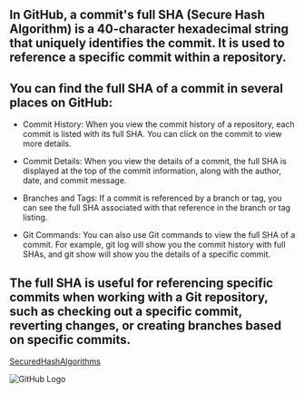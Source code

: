 ## In GitHub, a commit's full SHA (Secure Hash Algorithm) is a 40-character hexadecimal string that uniquely identifies the commit. It is used to reference a specific commit within a repository.

## You can find the full SHA of a commit in several places on GitHub:

- Commit History: When you view the commit history of a repository, each commit is listed with its full SHA. You can click on the commit to view more details.

- Commit Details: When you view the details of a commit, the full SHA is displayed at the top of the commit information, along with the author, date, and commit message.

- Branches and Tags: If a commit is referenced by a branch or tag, you can see the full SHA associated with that reference in the branch or tag listing.

- Git Commands: You can also use Git commands to view the full SHA of a commit. For example, git log will show you the commit history with full SHAs, and git show <commit-SHA> will show you the details of a specific commit.

## The full SHA is useful for referencing specific commits when working with a Git repository, such as checking out a specific commit, reverting changes, or creating branches based on specific commits.

[SecuredHashAlgorithms](https://en.wikipedia.org/wiki/Secure_Hash_Algorithms)

![GitHub Logo](https://github.githubassets.com/images/modules/logos_page/Octocat.png)

